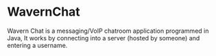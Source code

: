 # WavernChat
Wavern Chat is a messaging/VoIP chatroom application programmed in Java, It works by connecting into a server (hosted by someone) and entering a username.
